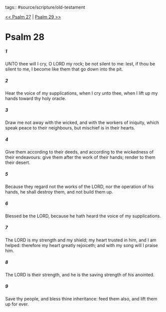 tags:: #source/scripture/old-testament

[<< Psalm 27](source/scripture/old-testament/19_Psalms/Psalm_27.md) | [Psalm 29 >>](source/scripture/old-testament/19_Psalms/Psalm_29.md)

# Psalm 28

##### 1

UNTO thee will I cry, O LORD my rock; be not silent to me: lest, if thou be silent to me, I become like them that go down into the pit.

##### 2

Hear the voice of my supplications, when I cry unto thee, when I lift up my hands toward thy holy oracle.

##### 3

Draw me not away with the wicked, and with the workers of iniquity, which speak peace to their neighbours, but mischief is in their hearts.

##### 4

Give them according to their deeds, and according to the wickedness of their endeavours: give them after the work of their hands; render to them their desert.

##### 5

Because they regard not the works of the LORD, nor the operation of his hands, he shall destroy them, and not build them up.

##### 6

Blessed be the LORD, because he hath heard the voice of my supplications.

##### 7

The LORD is my strength and my shield; my heart trusted in him, and I am helped: therefore my heart greatly rejoiceth; and with my song will I praise him.

##### 8

The LORD is their strength, and he is the saving strength of his anointed.

##### 9

Save thy people, and bless thine inheritance: feed them also, and lift them up for ever.
